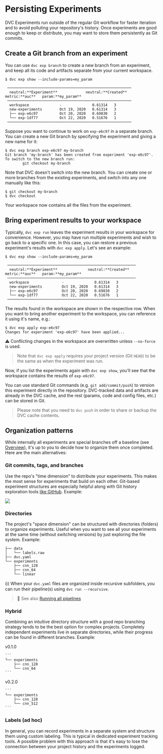 # Persisting Experiments

DVC Experiments run outside of the regular Git workflow for faster iteration and
to avoid polluting your <abbr>repository</abbr>'s history. Once experiments are
good enough to keep or distribute, you may want to store them persistently as
Git commits.

## Create a Git branch from an experiment

You can use `dvc exp branch` to create a new branch from an experiment, and keep
all its code and artifacts separate from your current <abbr>workspace</abbr>.

```dvc
$ dvc exp show --include-params=my_param
```

```dvctable
 ─────────────────────────────────────────────────────────
  neutral:**Experiment**             neutral:**Created**            metric:**auc**   param:**my_param**
 ─────────────────────────────────────────────────────────
  workspace              -              0.61314   3
  new-experiments        Oct 19, 2020   0.61314   3
  ├── exp-e6c97          Oct 20, 2020   0.69830   2
  └── exp-1df77          Oct 22, 2020   0.51676   1
 ─────────────────────────────────────────────────────────
```

Suppose you want to continue to work on `exp-e6c97` in a separate branch. You
can create a new Git branch by specifying the experiment and giving a new name
for it:

```dvc
$ dvc exp branch exp-e6c97 my-branch
Git branch 'my-branch' has been created from experiment 'exp-e6c97'.
To switch to the new branch run:
        git checkout my-branch
```

Note that DVC doesn't switch into the new branch. You can create one or more
branches from the existing experiments, and switch into any one manually like
this:

```dvc
$ git checkout my-branch
$ dvc checkout
```

Your workspace now contains all the files from the experiment.

## Bring experiment results to your workspace

Typically, `dvc exp run` leaves the experiment results in your workspace for
convenience. However, you may have run multiple experiments and wish to go back
to a specific one. In this case, you can restore a previous experiment's results
with `dvc exp apply`. Let's see an example:

```dvc
$ dvc exp show --include-params=my_param
```

```dvctable
 ───────────────────────────────────────────────────────────
  neutral:**Experiment**              neutral:**Created**            metric:**auc**   param:**my_param**
 ───────────────────────────────────────────────────────────
  workspace               -              0.61314   3
  new-experiments         Oct 19, 2020   0.61314   3
  ├── exp-e6c97           Oct 20, 2020   0.69830   2
  └── exp-1df77           Oct 22, 2020   0.51676   1
 ───────────────────────────────────────────────────────────
```

The results found in the workspace are shown in the respective row. When you
want to bring another experiment to the workspace, you can reference it using
it's name, e.g.:

```dvc
$ dvc exp apply exp-e6c97
Changes for experiment 'exp-e6c97' have been applied...
```

⚠️ Conflicting changes in the workspace are overwritten unless `--no-force` is
used.

> Note that `dvc exp apply` requires your project version (Git `HEAD`) to be the
> same as when the experiment was run.

Now, if you list the experiments again with `dvc exp show`, you'll see that the
workspace contains the results of `exp-e6c97`.

You can use standard Git commands (e.g. `git add/commit/push`) to version this
experiment directly in the <abbr>repository</abbr>. DVC-tracked data and
artifacts are already in the DVC cache, and the rest (params, code and config
files, etc.) can be stored in Git.

> Please note that you need to `dvc push` in order to share or backup the DVC
> cache contents.

## Organization patterns

While internally all experiments are special branches off a baseline (see
[Overview](/doc/user-guide/experiment-management/experiments-overview)), it's up
to you to decide how to organize them once completed. Here are the main
alternatives:

### Git commits, tags, and branches

Use the repo's "time dimension" to distribute your experiments. This makes the
most sense for experiments that build on each other. Git-based experiment
structures are especially helpful along with Git history exploration tools [like
GitHub]. Example:

![](/img/exp-branches.png)

### Directories

The project's "space dimension" can be structured with directories (folders) to
organize experiments. Useful when you want to see all your experiments at the
same time (without switching versions) by just exploring the file system.
Example:

```
├── data
│   └── labels.raw
├── dvc.yaml
└── experiments
    ├── cnn_128
    ├── cnn_64
    └── linear
```

(ℹ️) When your `dvc.yaml` files are organized inside recursive subfolders, you
can run their pipeline(s) using `dvc run --recursive`.

> 📖 See also [Running all pipelines]

### Hybrid

Combining an intuitive directory structure with a good repo branching strategy
tends to be the best option for complex projects. Completely independent
experiments live in separate directories, while their progress can be found in
different branches. Example:

<cards>
  <card>
    v0.1.0

    ```
    └── experiments
        ├── cnn_128
        └── cnn_64
    ```

  </card>
  <card>
    v0.2.0

    ```
    └── experiments
        ├── cnn_128
        └── cnn_512
    ```

  </card>
</cards>

### Labels (ad hoc)

In general, you can record experiments in a separate system and structure them
using custom labeling. This is typical in dedicated experiment tracking tools. A
possible problem with this approach is that it's easy to lose the connection
between your project history and the experiments logged.

[like github]:
  https://docs.github.com/en/github/visualizing-repository-data-with-graphs/viewing-a-repositorys-network
[running all pipelines]:
  /doc/user-guide/experiment-management/running-experiments#running-all-pipelines
